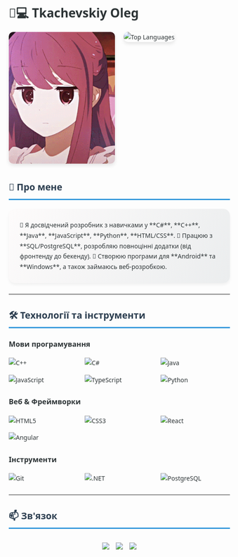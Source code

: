 # 👨💻 Tkachevskiy Oleg

<div style="display: flex; align-items: flex-start; gap: 20px; width: 100%; margin-bottom: 20px;">
    <div style="flex: 1; max-width: 50%;">
        <img 
            src="https://github.com/TkachevskiyOleg/tkachevskiyoleg/blob/main/assets/2e1a15ac96cbe043468c4bfad79de5b4.gif" 
            alt="Coding GIF" 
            style="width: 100%; height: 300px; object-fit: cover; border-radius: 10px; box-shadow: 0 4px 8px rgba(0,0,0,0.1);"
        />
    </div>
    <div style="flex: 1; max-width: 50%;">
        <img
            src="https://github-readme-stats.vercel.app/api/top-langs/?username=TkachevskiyOleg&layout=compact&card_width=300&card_height=200&exclude=html,css,scss&theme=radical"
            alt="Top Languages"
            style="width: 100%; height: 300px; object-fit: contain; border-radius: 10px; box-shadow: 0 4px 8px rgba(0,0,0,0.1);"
        />
    </div>
</div>

## 🚀 Про мене  
<div style="background: linear-gradient(120deg, #fdfbfb 0%, #ebedee 100%); padding: 25px; border-radius: 15px; margin-bottom: 25px; box-shadow: 0 4px 6px rgba(0,0,0,0.05);">
📌 Я досвідчений розробник з навичками у **C#**, **C++**, **Java**, **JavaScript**, **Python**, **HTML/CSS**.  
💼 Працюю з **SQL/PostgreSQL**, розробляю повноцінні додатки (від фронтенду до бекенду).  
📱 Створюю програми для **Android** та **Windows**, а також займаюсь веб-розробкою.
</div>

---

## 🛠 Технології та інструменти

### **Мови програмування**
<div style="display: grid; grid-template-columns: repeat(auto-fit, minmax(150px, 1fr)); gap: 15px; margin-bottom: 25px;">
  <img src="https://img.shields.io/badge/C%2B%2B-00599C?style=for-the-badge&logo=c%2B%2B&logoColor=white" alt="C++"/>
  <img src="https://img.shields.io/badge/C%23-239120?style=for-the-badge&logo=c-sharp&logoColor=white" alt="C#"/>
  <img src="https://img.shields.io/badge/Java-ED8B00?style=for-the-badge&logo=openjdk&logoColor=white" alt="Java"/>
  <img src="https://img.shields.io/badge/JavaScript-F7DF1E?style=for-the-badge&logo=javascript&logoColor=black" alt="JavaScript"/>
  <img src="https://img.shields.io/badge/TypeScript-3178C6?style=for-the-badge&logo=typescript&logoColor=white" alt="TypeScript"/>
  <img src="https://img.shields.io/badge/Python-3776AB?style=for-the-badge&logo=python&logoColor=white" alt="Python"/>
</div>

### **Веб & Фреймворки**
<div style="display: grid; grid-template-columns: repeat(auto-fit, minmax(150px, 1fr)); gap: 15px; margin-bottom: 25px;">
  <img src="https://img.shields.io/badge/HTML5-E34F26?style=for-the-badge&logo=html5&logoColor=white" alt="HTML5"/>
  <img src="https://img.shields.io/badge/CSS3-1572B6?style=for-the-badge&logo=css3&logoColor=white" alt="CSS3"/>
  <img src="https://img.shields.io/badge/React-61DAFB?style=for-the-badge&logo=react&logoColor=black" alt="React"/>
  <img src="https://img.shields.io/badge/Angular-DD0031?style=for-the-badge&logo=angular&logoColor=white" alt="Angular"/>
</div>

### **Інструменти**
<div style="display: grid; grid-template-columns: repeat(auto-fit, minmax(150px, 1fr)); gap: 15px; margin-bottom: 25px;">
  <img src="https://img.shields.io/badge/Git-F05032?style=for-the-badge&logo=git&logoColor=white" alt="Git"/>
  <img src="https://img.shields.io/badge/.NET-512BD4?style=for-the-badge&logo=.net&logoColor=white" alt=".NET"/>
  <img src="https://img.shields.io/badge/PostgreSQL-4169E1?style=for-the-badge&logo=postgresql&logoColor=white" alt="PostgreSQL"/>
</div>

---

## 📫 Зв'язок
<div style="display: flex; flex-wrap: wrap; gap: 15px; justify-content: center; margin-top: 30px;">
  <a href="https://linkedin.com/in/ваш_профіль" target="_blank" style="text-decoration: none;">
    <img src="https://img.shields.io/badge/-LinkedIn-0A66C2?style=for-the-badge&logo=linkedin&logoColor=white&logoWidth=30"/>
  </a>
  <a href="https://t.me/ваш_нік" target="_blank" style="text-decoration: none;">
    <img src="https://img.shields.io/badge/-Telegram-26A5E4?style=for-the-badge&logo=telegram&logoColor=white"/>
  </a>
  <a href="mailto:ваша_пошта@gmail.com" style="text-decoration: none;">
    <img src="https://img.shields.io/badge/-Gmail-EA4335?style=for-the-badge&logo=gmail&logoColor=white"/>
  </a>
</div>

<style>
  body {
    font-family: 'Segoe UI', system-ui, -apple-system, sans-serif;
    line-height: 1.7;
    color: #2d3436;
  }
  h2 {
    color: #2c3e50;
    border-bottom: 3px solid #3498db;
    padding-bottom: 8px;
    margin: 30px 0 20px 0;
  }
  img[alt="Coding GIF"], img[alt="Top Languages"] {
    transition: transform 0.3s ease;
  }
  img[alt="Coding GIF"]:hover, img[alt="Top Languages"]:hover {
    transform: scale(1.02);
  }
</style>